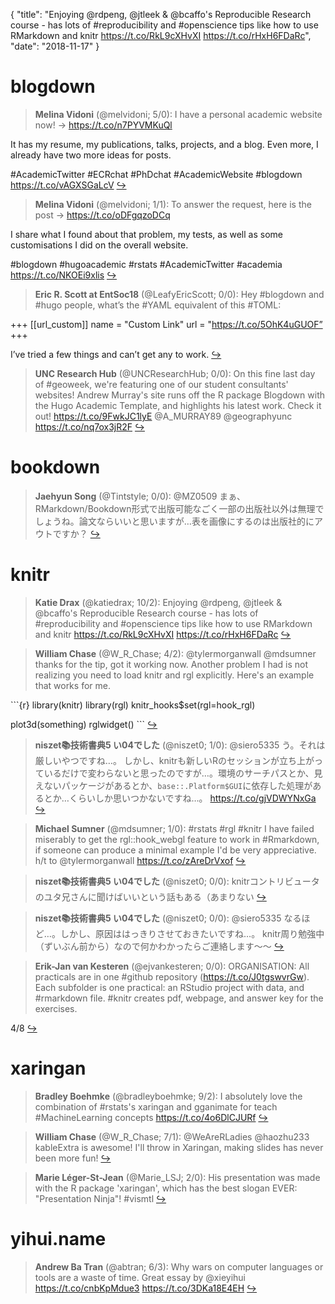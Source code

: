 {
  "title": "Enjoying @rdpeng, @jtleek &amp; @bcaffo's Reproducible Research course - has lots of #reproducibility and #openscience tips like how to use RMarkdown and knitr https://t.co/RkL9cXHvXI https://t.co/rHxH6FDaRc",
  "date": "2018-11-17"
}

# blogdown

> **Melina Vidoni** (@melvidoni; 5/0): I have a personal academic website now! -&gt; https://t.co/n7PYVMKuQl
>
It has my resume, my publications, talks, projects, and a blog. Even more, I already have two more ideas for posts.
>
#AcademicTwitter #ECRchat #PhDchat #AcademicWebsite #blogdown https://t.co/vAGXSGaLcV  [&#8618;](https://twitter.com/xieyihui/status/1063378687008141315)

<!-- -->


> **Melina Vidoni** (@melvidoni; 1/1): To answer the request, here is the post -&gt; https://t.co/oDFgqzoDCq 
>
I share what I found about that problem, my tests, as well as some customisations I did on the overall website.
>
#blogdown #hugoacademic #rstats #AcademicTwitter #academia https://t.co/NKOEi9xlis  [&#8618;](https://twitter.com/xieyihui/status/1063379366065905665)

<!-- -->


> **Eric R. Scott at EntSoc18** (@LeafyEricScott; 0/0): Hey #blogdown and #hugo people, what’s the #YAML equivalent of this #TOML: 
>
+++
[[url_custom]]
    name = "Custom Link"
    url = "https://t.co/5OhK4uGUOF”
+++
>
I’ve tried a few things and can’t get any to work.  [&#8618;](https://twitter.com/xieyihui/status/1063528217003331585)

<!-- -->


> **UNC Research Hub** (@UNCResearchHub; 0/0): On this fine last day of #geoweek, we're featuring one of our student consultants' websites! Andrew Murray's site runs off the R package Blogdown with the Hugo Academic Template, and highlights his latest work. Check it out!
https://t.co/9FwkJC1lyE
@A_MURRAY89 @geographyunc https://t.co/nq7ox3jR2F  [&#8618;](https://twitter.com/xieyihui/status/1063499441955463168)

<!-- -->


# bookdown

> **Jaehyun Song** (@Tintstyle; 0/0): @MZ0509 まぁ、RMarkdown/Bookdown形式で出版可能なごく一部の出版社以外は無理でしょうね。論文ならいいと思いますが…表を画像にするのは出版社的にアウトですか？  [&#8618;](https://twitter.com/xieyihui/status/1063334565358460928)

<!-- -->


# knitr

> **Katie Drax** (@katiedrax; 10/2): Enjoying @rdpeng, @jtleek &amp; @bcaffo's Reproducible Research course - has lots of #reproducibility and #openscience tips like how to use RMarkdown and knitr https://t.co/RkL9cXHvXI https://t.co/rHxH6FDaRc  [&#8618;](https://twitter.com/xieyihui/status/1063417155121745925)

<!-- -->


> **William Chase** (@W_R_Chase; 4/2): @tylermorganwall @mdsumner thanks for the tip, got it working now. Another problem I had is not realizing you need to load knitr and rgl explicitly. Here's an example that works for me. 
>
\`\`\`{r}
library(knitr)
library(rgl)
knitr_hooks$set(rgl=hook_rgl)
>
plot3d(something)
rglwidget()
\`\`\`  [&#8618;](https://twitter.com/xieyihui/status/1063459668557733888)

<!-- -->


> **niszet📚技術書典5 い04でした** (@niszet0; 1/0): @siero5335 う。それは厳しいやつですね…。
しかし、knitrも新しいRのセッションが立ち上がっているだけで変わらないと思ったのですが…。環境のサーチパスとか、見えないパッケージがあるとか、`base::.Platform$GUI`に依存した処理があるとか…くらいしか思いつかないですね…。
https://t.co/gjVDWYNxGa  [&#8618;](https://twitter.com/xieyihui/status/1063622354457305088)

<!-- -->


> **Michael Sumner** (@mdsumner; 1/0): #rstats #rgl #knitr I have failed miserably to get the rgl::hook_webgl feature to work in #Rmarkdown, if someone can produce a minimal example I'd be very appreciative.   h/t to @tylermorganwall  https://t.co/zAreDrVxof  [&#8618;](https://twitter.com/xieyihui/status/1063297289756659712)

<!-- -->


> **niszet📚技術書典5 い04でした** (@niszet0; 0/0): knitrコントリビュータのユタ兄さんに聞けばいいという話もある（あまりない  [&#8618;](https://twitter.com/xieyihui/status/1063628298326949888)

<!-- -->


> **niszet📚技術書典5 い04でした** (@niszet0; 0/0): @siero5335 なるほど…。しかし、原因ははっきりさせておきたいですね…。
knitr周り勉強中（ずいぶん前から）なので何かわかったらご連絡します～～  [&#8618;](https://twitter.com/xieyihui/status/1063627428407517185)

<!-- -->


> **Erik-Jan van Kesteren** (@ejvankesteren; 0/0): ORGANISATION: All practicals are in one #github repository (https://t.co/J0tgswvrGw). Each subfolder is one practical: an 
RStudio project with data, and #rmarkdown file. #knitr creates pdf, webpage, and answer key for the exercises.
>
4/8  [&#8618;](https://twitter.com/xieyihui/status/1063430206944358402)

<!-- -->


# xaringan

> **Bradley Boehmke** (@bradleyboehmke; 9/2): I absolutely love the combination of #rstats's xaringan and gganimate for teach #MachineLearning concepts https://t.co/4o6DlCJURf  [&#8618;](https://twitter.com/xieyihui/status/1063444475735879680)

<!-- -->


> **William Chase** (@W_R_Chase; 7/1): @WeAreRLadies @haozhu233 kableExtra is awesome! I'll throw in Xaringan, making slides has never been more fun!  [&#8618;](https://twitter.com/xieyihui/status/1063462420193128448)

<!-- -->


> **Marie Léger-St-Jean** (@Marie_LSJ; 2/0): His presentation was made with the R package 'xaringan', which has the best slogan EVER: "Presentation Ninja"!
#vismtl  [&#8618;](https://twitter.com/xieyihui/status/1063589388574212097)

<!-- -->


# yihui.name

> **Andrew Ba Tran** (@abtran; 6/3): Why wars on computer languages or tools are a waste of time. Great essay by @xieyihui https://t.co/cnbKpMdue3 https://t.co/3DKa18E4EH  [&#8618;](https://twitter.com/xieyihui/status/1063451073149616130)

<!-- -->


